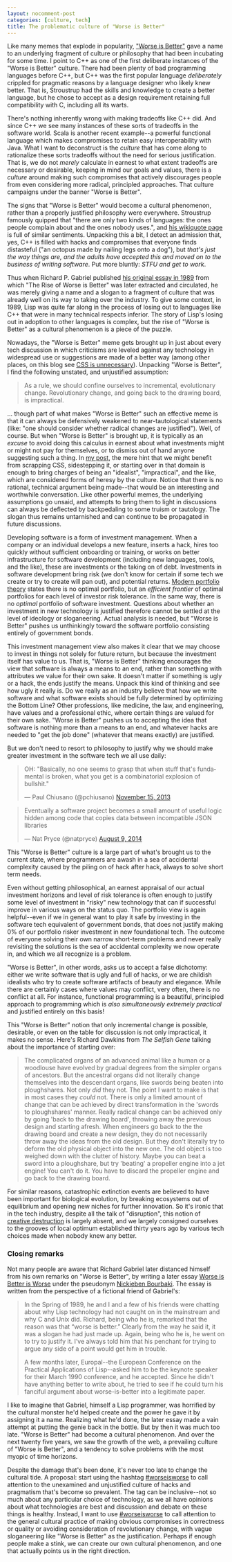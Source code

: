 ```yaml
---
layout: nocomment-post
categories: [culture, tech]
title: The problematic culture of "Worse is Better"
---
```


Like many memes that explode in popularity, ["Worse is Better"](http://en.wikipedia.org/wiki/Worse_is_better) gave a name to an underlying fragment of culture or philosophy that had been incubating for some time. I point to C++ as one of the first deliberate instances of the "Worse is Better" culture. There had been plenty of bad programming languages before C++, but C++ was the first popular language *deliberately* crippled for pragmatic reasons by a language designer who likely knew better. That is, Stroustrup had the skills and knowledge to create a better language, but he chose to accept as a design requirement retaining full compatibility with C, including all its warts.

There's nothing inherently wrong with making tradeoffs like C++ did. And since C++ we see many instances of these sorts of tradeoffs in the software world. Scala is another recent example--a powerful functional language which makes compromises to retain easy interoperability with Java. What I want to deconstruct is the _culture_ that has come along to rationalize these sorts tradeoffs without the need for serious justification. That is, we do not _merely_ calculate in earnest to what extent tradeoffs are necessary or desirable, keeping in mind our goals and values, there is a _culture_ around making such compromises that actively discourages people from even considering more radical, principled approaches. That culture campaigns under the banner "Worse is Better".

The signs that "Worse is Better" would become a cultural phenomenon, rather than a properly justified philosophy were everywhere. Stroustrup famously quipped that "there are only two kinds of languages: the ones people complain about and the ones nobody uses.", and [his wikiquote page](http://en.wikiquote.org/wiki/Bjarne_Stroustrup) is full of similar sentiments. Unpacking this a bit, I detect an admission that, yes, C++ is filled with hacks and compromises that everyone finds distasteful ("an octopus made by nailing legs onto a dog"), but _that's just the way things are, and the adults have accepted this and moved on to the business of writing software_. Put more bluntly: _STFU and get to work_.

Thus when Richard P. Gabriel published [his original essay in 1989](http://en.wikipedia.org/wiki/Worse_is_better) from which "The Rise of Worse is Better" was later extracted and circulated, he was merely giving a name and a slogan to a fragment of culture that was already well on its way to taking over the industry. To give some context, in 1989, Lisp was quite far along in the process of losing out to languages like C++ that were in many technical respects inferior. The story of Lisp's losing out in adoption to other languages is complex, but the rise of "Worse is Better" as a cultural phenomenon is a piece of the puzzle.

Nowadays, the "Worse is Better" meme gets brought up in just about every tech discussion in which criticisms are leveled against any technology in widespread use or suggestions are made of a better way (among other places, on this blog see [CSS is unnecessary][css]). Unpacking "Worse is Better", I find the following unstated, and unjustified assumption:

> As a rule, we should confine ourselves to incremental, evolutionary change. Revolutionary change, and going back to the drawing board, is impractical.

... though part of what makes "Worse is Better" such an effective meme is that it can always be defensively weakened to near-tautological statements (like: "one should consider whether radical changes are justified"). Well, of course. But when "Worse is Better" is brought up, it is typically as an _excuse_ to avoid doing this calculus in earnest about what investments might or might not pay for themselves, or to dismiss out of hand anyone suggesting such a thing. In [my post][css], the mere hint that we might benefit from scrapping CSS, sidestepping it, or starting over in that domain is enough to bring charges of being an "idealist", "impractical", and the like, which are considered forms of heresy by the culture. Notice that there is no rational, technical argument being made--that would be an interesting and worthwhile conversation. Like other powerful memes, the underlying assumptions go unsaid, and attempts to bring them to light in discussions can always be deflected by backpedaling to some truism or tautology. The slogan thus remains untarnished and can continue to be propagated in future discussions.

Developing software is a form of investment management. When a company or an individual develops a new feature, inserts a hack, hires too quickly without sufficient onboarding or training, or works on better infrastructure for software development (including new languages, tools, and the like), these are investments or the taking on of debt. Investments in software development bring risk (we don't know for certain if some tech we create or try to create will pan out), and potential returns. [Modern portfolio theory][mpt] states there is no optimal portfolio, but an _efficient frontier_ of optimal portfolios for each level of investor risk tolerance. In the same way, there is no *optimal* portfolio of software investment. Questions about whether an investment in new technology is justified therefore cannot be settled at the level of ideology or sloganeering. Actual analysis is needed, but "Worse is Better" pushes us unthinkingly toward the software portfolio consisting entirely of government bonds.

This investment management view also makes it clear that we may choose to invest in things not solely for future return, but because the investment itself has value to us. That is, "Worse is Better" thinking encourages the view that software is always a means to an end, rather than something with attributes we value for their own sake. It doesn't matter if something is ugly or a hack, the ends justify the means. Unpack this kind of thinking and see how ugly it really is. Do we really as an industry believe that how we write software and what software exists should be fully determined by optimizing the Bottom Line? Other professions, like medicine, the law, and engineering, have values and a professional ethic, where certain things are valued for their own sake. "Worse is Better" pushes us to accepting the idea that software is nothing more than a means to an end, and whatever hacks are needed to "get the job done" (whatever that means exactly) are justified.

But we don't need to resort to philosophy to justify why we should make greater investment in the software tech we all use daily:

<blockquote class="twitter-tweet" lang="en"><p>OH: &quot;Basically, no one seems to grasp that when stuff that&#39;s fundamental is broken, what you get is a combinatorial explosion of bullshit.&quot;</p>&mdash; Paul Chiusano (@pchiusano) <a href="https://twitter.com/pchiusano/status/401428683375661056">November 15, 2013</a></blockquote>
<script async src="//platform.twitter.com/widgets.js" charset="utf-8"></script>

<blockquote class="twitter-tweet" lang="en"><p>Eventually a software project becomes a small amount of useful logic hidden among code that copies data between incompatible JSON libraries</p>&mdash; Nat Pryce (@natpryce) <a href="https://twitter.com/natpryce/status/498248257622269952">August 9, 2014</a></blockquote>
<script async src="//platform.twitter.com/widgets.js" charset="utf-8"></script>

This "Worse is Better" culture is a large part of what's brought us to the current state, where programmers are awash in a sea of accidental complexity caused by the piling on of hack after hack, always to solve short term needs.

Even without getting philosophical, an earnest appraisal of our actual investment horizons and level of risk tolerance is often enough to justify some level of investment in "risky" new technology that can if successful improve in various ways on the status quo. The portfolio view is again helpful--even if we in general want to play it safe by investing in the software tech equivalent of government bonds, that does not justify making 0% of our portfolio risker investment in new foundational tech. The outcome of everyone solving their own narrow short-term problems and never really revisiting the solutions is the sea of accidental complexity we now operate in, and which we all recognize is a problem.

"Worse is Better", in other words, asks us to accept a false dichotomy: either we write software that is ugly and full of hacks, or we are childish idealists who try to create software artifacts of beauty and elegance. While there are certainly cases where values may conflict, very often, there is no conflict at all. For instance, functional programming is a beautiful, principled approach to programming which is _also simultaneously extremely practical_ and justified entirely on this basis!

This "Worse is Better" notion that only incremental change is possible, desirable, or even on the table for discussion is not only impractical, it makes no sense. Here's Richard Dawkins from _The Selfish Gene_ talking about the importance of starting over:

> The complicated organs of an advanced animal like a human or a woodlouse have evolved by gradual degrees from the simpler organs of ancestors. But the ancestral organs did not literally change themselves into the descendant organs, like swords being beaten into ploughshares. Not only _did_ they not. The point I want to make is that in most cases they _could_ not. There is only a limited amount of change that can be achieved by direct transformation in the 'swords to ploughshares' manner. Really radical change can be achieved only by going 'back to the drawing board', throwing away the previous design and starting afresh. When engineers go back to the the drawing board and create a new design, they do not necessarily throw away the ideas from the old design. But they don't literally try to deform the old physical object into the new one. The old object is too weighed down with the clutter of history. Maybe you can beat a sword into a ploughshare, but try 'beating' a propeller engine into a jet engine! You can't do it. You have to discard the propeller engine and go back to the drawing board.

For similar reasons, catastrophic extinction events are believed to have been important for biological evolution, by breaking ecosystems out of equilibrium and opening new niches for further innovation. So it's ironic that in the tech industry, despite all the talk of "disruption", this notion of [creative destruction][cd] is largely absent, and we largely consigned ourselves to the grooves of local optimum established thirty years ago by various tech choices made when nobody knew any better.

### Closing remarks

Not many people are aware that Richard Gabriel later distanced himself from his own remarks on "Worse is Better", by writing a later essay [Worse is Better is Worse](http://dreamsongs.com/Files/worse-is-worse.pdf) under the pseudonym [Nickieben Bourbaki](http://en.wikipedia.org/wiki/Worse_is_better#Effects). The essay is written from the perspective of a fictional friend of Gabriel's:

> In the Spring of 1989, he and I and a few of his friends were chatting about why Lisp technology had not caught on in the mainstream and why C and Unix did. Richard, being who he is, remarked that the reason was that “worse is better.” Clearly from the way he said it, it was a slogan he had just made up. Again, being who he is, he went on to try to justify it. I’ve always told him that his penchant for trying to argue any side of a point would get him in trouble.
>
> A few months later, Europal--the European Conference on the Practical Applications of Lisp--asked him to be the keynote speaker for their March 1990 conference, and he accepted. Since he didn't have anything better to write about, he tried to see if he could turn his fanciful argument about worse-is-better into a legitimate paper.

I like to imagine that Gabriel, himself a Lisp programmer, was horrified by the cultural monster he'd helped create and the power he gave it by assigning it a name. Realizing what he'd done, the later essay made a vain attempt at putting the genie back in the bottle. But by then it was much too late. "Worse is Better" had become a cultural phenomenon. And over the next twenty five years, we saw the growth of the web, a prevailing culture of "Worse is Better", and a tendency to solve problems with the most myopic of time horizons.

Despite the damage that's been done, it's never too late to change the cultural tide. A proposal: start using the hashtag [#worseisworse](https://twitter.com/#worseisworse) to call attention to the unexamined and unjustified culture of hacks and pragmatism that's become so prevalent. The tag can be inclusive--not so much about any particular choice of technology, as we all have opinions about what technologies are best and discussion and debate on these things is healthy. Instead, I want to use [#worseisworse](https://twitter.com/#worseisworse) to call attention to the general cultural practice of making obvious compromises in correctness or quality or avoiding consideration of revolutionary change, with vague sloganeering like "Worse is Better" as the justification. Perhaps if enough people make a stink, we can create our own cultural phenomenon, and one that actually points us in the right direction.

[cd]: http://en.wikipedia.org/wiki/Creative_destruction
[mpt]: http://en.wikipedia.org/wiki/Modern_portfolio_theory
[css]: /2014-07-02/css-is-unnecessary
